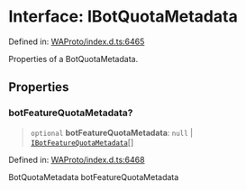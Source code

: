 # Interface: IBotQuotaMetadata

Defined in: [WAProto/index.d.ts:6465](https://github.com/Fokusdotid/bail/blob/82f46c566476ac566bfd781dede14412fcdfb787/WAProto/index.d.ts#L6465)

Properties of a BotQuotaMetadata.

## Properties

### botFeatureQuotaMetadata?

> `optional` **botFeatureQuotaMetadata**: `null` \| [`IBotFeatureQuotaMetadata`](../namespaces/BotQuotaMetadata/interfaces/IBotFeatureQuotaMetadata.md)[]

Defined in: [WAProto/index.d.ts:6468](https://github.com/Fokusdotid/bail/blob/82f46c566476ac566bfd781dede14412fcdfb787/WAProto/index.d.ts#L6468)

BotQuotaMetadata botFeatureQuotaMetadata
